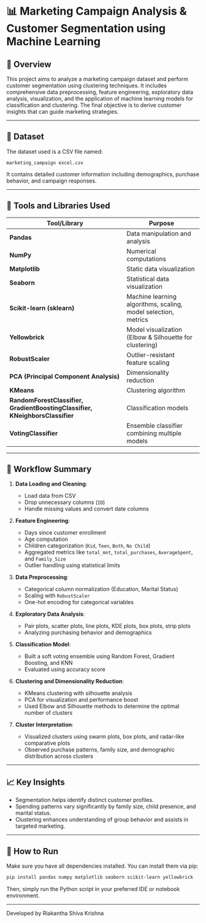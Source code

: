 

# 📊 Marketing Campaign Analysis & Customer Segmentation using Machine Learning

## 📝 Overview

This project aims to analyze a marketing campaign dataset and perform customer segmentation using clustering techniques. It includes comprehensive data preprocessing, feature engineering, exploratory data analysis, visualization, and the application of machine learning models for classification and clustering. The final objective is to derive customer insights that can guide marketing strategies.

---

## 📁 Dataset

The dataset used is a CSV file named:

```
marketing_campaign excel.csv
```

It contains detailed customer information including demographics, purchase behavior, and campaign responses.

---

## 🔧 Tools and Libraries Used

| **Tool/Library**       | **Purpose**                                                                 
|------------------------|------------------------------------------------------------------------------
| **Pandas**             | Data manipulation and analysis                                               
| **NumPy**              | Numerical computations                                                       
| **Matplotlib**         | Static data visualization                                                    
| **Seaborn**            | Statistical data visualization                                               
| **Scikit-learn (sklearn)** | Machine learning algorithms, scaling, model selection, metrics              
| **Yellowbrick**        | Model visualization (Elbow & Silhouette for clustering)                     
| **RobustScaler**       | Outlier-resistant feature scaling                                            
| **PCA (Principal Component Analysis)** | Dimensionality reduction                                     
| **KMeans**             | Clustering algorithm                                                         
| **RandomForestClassifier, GradientBoostingClassifier, KNeighborsClassifier** | Classification models  
| **VotingClassifier**   | Ensemble classifier combining multiple models                                

---

## 🧠 Workflow Summary

1. **Data Loading and Cleaning**:
   - Load data from CSV
   - Drop unnecessary columns (`ID`)
   - Handle missing values and convert date columns

2. **Feature Engineering**:
   - Days since customer enrollment
   - Age computation
   - Children categorization (`Kid`, `Teen`, `Both`, `No Child`)
   - Aggregated metrics like `total_mnt`, `total_purchases`, `AverageSpent`, and `Family_Size`
   - Outlier handling using statistical limits

3. **Data Preprocessing**:
   - Categorical column normalization (Education, Marital Status)
   - Scaling with `RobustScaler`
   - One-hot encoding for categorical variables

4. **Exploratory Data Analysis**:
   - Pair plots, scatter plots, line plots, KDE plots, box plots, strip plots
   - Analyzing purchasing behavior and demographics

5. **Classification Model**:
   - Built a soft voting ensemble using Random Forest, Gradient Boosting, and KNN
   - Evaluated using accuracy score

6. **Clustering and Dimensionality Reduction**:
   - KMeans clustering with silhouette analysis
   - PCA for visualization and performance boost
   - Used Elbow and Silhouette methods to determine the optimal number of clusters

7. **Cluster Interpretation**:
   - Visualized clusters using swarm plots, box plots, and radar-like comparative plots
   - Observed purchase patterns, family size, and demographic distribution across clusters

---

## 📈 Key Insights

- Segmentation helps identify distinct customer profiles.
- Spending patterns vary significantly by family size, child presence, and marital status.
- Clustering enhances understanding of group behavior and assists in targeted marketing.

---

## 📌 How to Run

Make sure you have all dependencies installed. You can install them via pip:

```bash
pip install pandas numpy matplotlib seaborn scikit-learn yellowbrick
```

Then, simply run the Python script in your preferred IDE or notebook environment.

---



Developed by Riakantha Shiva Krishna
